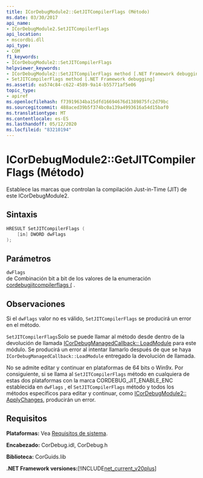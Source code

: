 ```yaml
---
title: ICorDebugModule2::GetJITCompilerFlags (Método)
ms.date: 03/30/2017
api_name:
- ICorDebugModule2.SetJITCompilerFlags
api_location:
- mscordbi.dll
api_type:
- COM
f1_keywords:
- ICorDebugModule2::SetJITCompilerFlags
helpviewer_keywords:
- ICorDebugModule2::SetJITCompilerFlags method [.NET Framework debugging]
- SetJITCompilerFlags method [.NET Framework debugging]
ms.assetid: ea574c84-c622-4589-9a14-b55771af5e06
topic_type:
- apiref
ms.openlocfilehash: f73919634ba15dfd16694676d1389875fc2d79bc
ms.sourcegitcommit: 488aced39b5f374bc0a139a4993616a54d15baf0
ms.translationtype: MT
ms.contentlocale: es-ES
ms.lasthandoff: 05/12/2020
ms.locfileid: "83210194"
---
```

# <a name="icordebugmodule2setjitcompilerflags-method"></a>ICorDebugModule2::GetJITCompilerFlags (Método)
Establece las marcas que controlan la compilación Just-in-Time (JIT) de este ICorDebugModule2.  
  
## <a name="syntax"></a>Sintaxis  
  
```cpp  
HRESULT SetJITCompilerFlags (  
    [in] DWORD dwFlags  
);  
```  
  
## <a name="parameters"></a>Parámetros  
 `dwFlags`  
 de Combinación bit a bit de los valores de la enumeración [cordebugjitcompilerflags (](cordebugjitcompilerflags-enumeration.md) .  
  
## <a name="remarks"></a>Observaciones  
 Si el `dwFlags` valor no es válido, `SetJITCompilerFlags` se producirá un error en el método.  
  
 `SetJITCompilerFlags`Solo se puede llamar al método desde dentro de la devolución de llamada [ICorDebugManagedCallback:: LoadModule](icordebugmanagedcallback-loadmodule-method.md) para este módulo. Se producirá un error al intentar llamarlo después de que se haya `ICorDebugManagedCallback::LoadModule` entregado la devolución de llamada.  
  
 No se admite editar y continuar en plataformas de 64 bits o Win9x. Por consiguiente, si se llama al `SetJITCompilerFlags` método en cualquiera de estas dos plataformas con la marca CORDEBUG_JIT_ENABLE_ENC establecida en `dwFlags` , el `SetJITCompilerFlags` método y todos los métodos específicos para editar y continuar, como [ICorDebugModule2:: ApplyChanges](icordebugmodule2-applychanges-method.md), producirán un error.  
  
## <a name="requirements"></a>Requisitos  
 **Plataformas:** Vea [Requisitos de sistema](../../get-started/system-requirements.md).  
  
 **Encabezado:** CorDebug.idl, CorDebug.h  
  
 **Biblioteca:** CorGuids.lib  
  
 **.NET Framework versiones:**[!INCLUDE[net_current_v20plus](../../../../includes/net-current-v20plus-md.md)]
